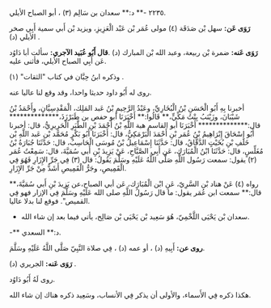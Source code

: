 ٢٢٣٥ -** د:** سعدان بن سَالِم (٣) ، أبو الصباح الأيلي.

**رَوَى عَن:** سهل بْن صَدَقَة (٤) مولى عُمَر بْن عَبْد الْعَزِيزِ، ويزيد بْن أَبي سمية أَبِي صخر الأيلي (د) .

**رَوَى عَنه:** ضمرة بْن ربيعة، وعبد الله بْن المبارك (د) .**قال أَبُو عُبَيد الآجري:** سألت أبا دَاوُد عَن أَبِي الصباح الأيلي، فأثنى عليه.

وذكره ابنُ حِبَّان في كتاب "الثقات" (١) .

روى له أَبُو داود حديثا واحدا، وقد وقع لنا عاليا عنه.

أخبرنا بِهِ أَبُو الْحَسَنِ بْنُ الْبُخَارِيِّ، وعَبْدُ الرَّحِيمِ بْنُ عَبد المَلِك، الْمَقْدِسِيَّانِ، وأَحْمَدُ بْنُ شَيْبَانَ، وزَيْنَبُ بِنْتُ مَكِّيٍّ،** قَالُوا:** أَخْبَرَنَا أبو حفص بن طَبَرْزَذَ،************** قال:************** أَخْبَرَنَا أبو القاسم هبة اللَّهِ بْنُ أَحْمَدَ بْنِ الطَّبَرِ الْحَرِيرِيُّ، قال: أخبرنا أَبُو إِسْحَاقَ إِبْرَاهِيمُ بْنُ عُمَر بْنِ أَحْمَدَ الْبَرْمَكِيُّ، قال: أَخْبَرَنَا أَبُو بَكْرٍ مُحَمَّد بْن عَبد اللَّهِ بْن خَلَفِ بْنِ بُخَيْتٍ الدَّقَّاقُ، قال: حَدَّثَنَا إِسْمَاعِيلُ بْنُ مُوسَى الْحَاسِبُ، قال: حَدَّثَنَا جُبَارَةُ بْنُ مُغَلِّسٍ، قال: حَدَّثَنَا ابْنُ الْمُبَارَكِ، عَن أَبِي الصَّبَّاحِ، عَنْ يَزِيدَ بْنِ أَبي سُمَيَّةَ، قال: سَمِعْتُ عُمَر (٢) يقول: سمعت رَسُول اللَّهِ صَلَّى اللَّهُ عَلَيْهِ وسَلَّمَ يَقُولُ: قال (٣) فِي جَرِّ الإِزَارِ فَهُوَ فِي الْقَمِيصِ، وجَرُّ الْقَمِيصِ أَشَدُّ مِنْ جَرِّ الإِزَارِ.

رواه (٤) عَنْ هناد بْن السَّرِيّ، عَنِ ابْن الْمُبَارَك، عَن أبي الصباح،عن يَزِيدَ بْنِ أَبي سُمَيَّةَ،** قال:** سمعت ابن عُمَر يقول: ما قال رَسُولُ اللَّهِ صلى الله عَلَيْهِ وسَلَّمَ فِي الإزار فهو فِي القميص". فوقع لنا بدلا عاليا.

- سعدان بْن يَحْيَى اللَّخْمِيّ، هُوَ سَعِيد بْن يَحْيَى بْن صَالِح، يأتي فيما بعد إن شاء الله.

-** د:** السعدي.

**روى عن:** أَبِيهِ (د) ، أو عمه (د) ، فِي صلاة النَّبِيّ صَلَّى اللَّهُ عَلَيْهِ وسَلَّمَ.

**رَوَى عَنه:** الجريري (د) .

روى لَهُ أَبُو دَاوُد.

هكذا ذكره فِي الأَسماء، والأولى أن يذكر فِي الأنساب، وسَعِيد ذكره هناك إن شاء الله.
